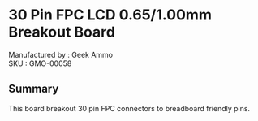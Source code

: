 30 Pin FPC LCD 0.65/1.00mm Breakout Board
================================
Manufactured by : Geek Ammo  
SKU : GMO-00058

Summary
-------
This board breakout 30 pin FPC connectors to breadboard friendly pins.

